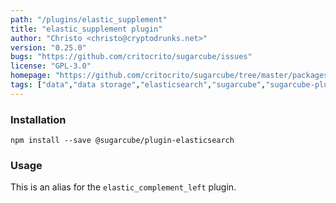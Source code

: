 ```yaml
---
path: "/plugins/elastic_supplement"
title: "elastic_supplement plugin"
author: "Christo <christo@cryptodrunks.net>"
version: "0.25.0"
bugs: "https://github.com/critocrito/sugarcube/issues"
license: "GPL-3.0"
homepage: "https://github.com/critocrito/sugarcube/tree/master/packages/plugin-elasticsearch#readme"
tags: ["data","data storage","elasticsearch","sugarcube","sugarcube-plugin","transformation"]
---
```


### Installation

    npm install --save @sugarcube/plugin-elasticsearch


### Usage

This is an alias for the `elastic_complement_left` plugin.
